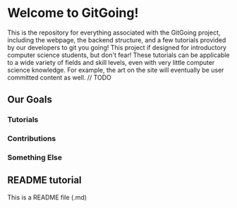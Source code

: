 # Welcome to GitGoing!

This is the repository for everything associated with the GitGoing project, including the webpage, the backend structure, and a few tutorials provided by our developers to git you going!
This project if designed for introductory computer science students, but don't fear! These tutorials can be applicable to a wide variety of fields and skill levels, even with very little computer science knowledge. For example, the art on the site will eventually be user committed content as well. // TODO


## Our Goals

### Tutorials

### Contributions

### Something Else






## README tutorial

This is a README file (.md)
